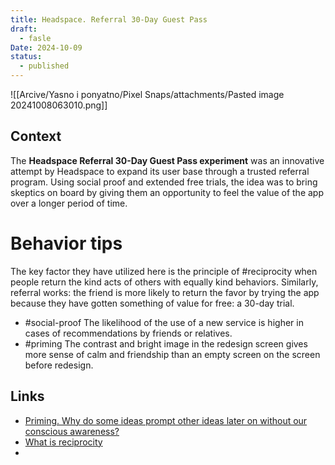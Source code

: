 ```yaml
---
title: Headspace. Referral 30-Day Guest Pass
draft:
  - fasle
Date: 2024-10-09
status:
  - published
---
```

![[Arcive/Yasno i ponyatno/Pixel Snaps/attachments/Pasted image 20241008063010.png]]

## Context
The **Headspace Referral 30-Day Guest Pass experiment** was an innovative attempt by Headspace to expand its user base through a trusted referral program. Using social proof and extended free trials, the idea was to bring skeptics on board by giving them an opportunity to feel the value of the app over a longer period of time.

# Behavior tips
The key factor they have utilized here is the principle of #reciprocity when people return the kind acts of others with equally kind behaviors. Similarly, referral works: the friend is more likely to return the favor by trying the app because they have gotten something of value for free: a 30-day trial.

- #social-proof The likelihood of the use of a new service is higher in cases of recommendations by friends or relatives.
- #priming The contrast and bright image in the redesign screen gives more sense of calm and friendship than an empty screen on the screen before redesign. 

## Links 
- [Priming. Why do some ideas prompt other ideas later on without our conscious awareness?](https://thedecisionlab.com/biases/priming)
- [What is reciprocity](https://thedecisionlab.com/reference-guide/psychology/reciprocity)
- 

